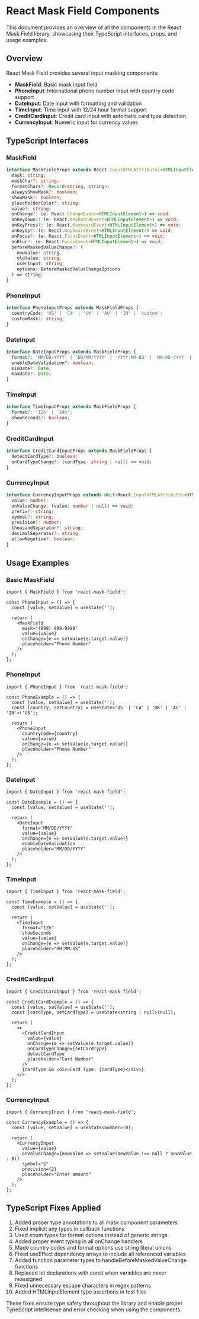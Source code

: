 # React Mask Field Components

This document provides an overview of all the components in the React Mask Field library, showcasing their TypeScript interfaces, props, and usage examples.

## Overview

React Mask Field provides several input masking components:

- **MaskField**: Basic mask input field
- **PhoneInput**: International phone number input with country code support
- **DateInput**: Date input with formatting and validation
- **TimeInput**: Time input with 12/24 hour format support
- **CreditCardInput**: Credit card input with automatic card type detection
- **CurrencyInput**: Numeric input for currency values

## TypeScript Interfaces

### MaskField

```typescript
interface MaskFieldProps extends React.InputHTMLAttributes<HTMLInputElement> {
  mask: string;
  maskChar?: string;
  formatChars?: Record<string, string>;
  alwaysShowMask?: boolean;
  showMask?: boolean;
  placeholderColor?: string;
  value?: string;
  onChange?: (e: React.ChangeEvent<HTMLInputElement>) => void;
  onKeyDown?: (e: React.KeyboardEvent<HTMLInputElement>) => void;
  onKeyPress?: (e: React.KeyboardEvent<HTMLInputElement>) => void;
  onKeyUp?: (e: React.KeyboardEvent<HTMLInputElement>) => void;
  onFocus?: (e: React.FocusEvent<HTMLInputElement>) => void;
  onBlur?: (e: React.FocusEvent<HTMLInputElement>) => void;
  beforeMaskedValueChange?: (
    newValue: string,
    oldValue: string,
    userInput: string,
    options: BeforeMaskedValueChangeOptions
  ) => string;
}
```

### PhoneInput

```typescript
interface PhoneInputProps extends MaskFieldProps {
  countryCode: 'US' | 'CA' | 'UK' | 'AU' | 'IN' | 'custom';
  customMask?: string;
}
```

### DateInput

```typescript
interface DateInputProps extends MaskFieldProps {
  format?: 'MM/DD/YYYY' | 'DD/MM/YYYY' | 'YYYY-MM-DD' | 'MM-DD-YYYY' | 'DD-MM-YYYY';
  enableDateValidation?: boolean;
  minDate?: Date;
  maxDate?: Date;
}
```

### TimeInput

```typescript
interface TimeInputProps extends MaskFieldProps {
  format?: '12h' | '24h';
  showSeconds?: boolean;
}
```

### CreditCardInput

```typescript
interface CreditCardInputProps extends MaskFieldProps {
  detectCardType?: boolean;
  onCardTypeChange?: (cardType: string | null) => void;
}
```

### CurrencyInput

```typescript
interface CurrencyInputProps extends Omit<React.InputHTMLAttributes<HTMLInputElement>, 'onChange'> {
  value: number;
  onValueChange: (value: number | null) => void;
  prefix?: string;
  symbol?: string;
  precision?: number;
  thousandSeparator?: string;
  decimalSeparator?: string;
  allowNegative?: boolean;
}
```

## Usage Examples

### Basic MaskField

```tsx
import { MaskField } from 'react-mask-field';

const PhoneInput = () => {
  const [value, setValue] = useState('');

  return (
    <MaskField
      mask="(999) 999-9999"
      value={value}
      onChange={e => setValue(e.target.value)}
      placeholder="Phone Number"
    />
  );
};
```

### PhoneInput

```tsx
import { PhoneInput } from 'react-mask-field';

const PhoneExample = () => {
  const [value, setValue] = useState('');
  const [country, setCountry] = useState<'US' | 'CA' | 'UK' | 'AU' | 'IN'>('US');

  return (
    <PhoneInput
      countryCode={country}
      value={value}
      onChange={e => setValue(e.target.value)}
      placeholder="Phone Number"
    />
  );
};
```

### DateInput

```tsx
import { DateInput } from 'react-mask-field';

const DateExample = () => {
  const [value, setValue] = useState('');

  return (
    <DateInput
      format="MM/DD/YYYY"
      value={value}
      onChange={e => setValue(e.target.value)}
      enableDateValidation
      placeholder="MM/DD/YYYY"
    />
  );
};
```

### TimeInput

```tsx
import { TimeInput } from 'react-mask-field';

const TimeExample = () => {
  const [value, setValue] = useState('');

  return (
    <TimeInput
      format="12h"
      showSeconds
      value={value}
      onChange={e => setValue(e.target.value)}
      placeholder="HH:MM:SS"
    />
  );
};
```

### CreditCardInput

```tsx
import { CreditCardInput } from 'react-mask-field';

const CreditCardExample = () => {
  const [value, setValue] = useState('');
  const [cardType, setCardType] = useState<string | null>(null);

  return (
    <>
      <CreditCardInput
        value={value}
        onChange={e => setValue(e.target.value)}
        onCardTypeChange={setCardType}
        detectCardType
        placeholder="Card Number"
      />
      {cardType && <div>Card Type: {cardType}</div>}
    </>
  );
};
```

### CurrencyInput

```tsx
import { CurrencyInput } from 'react-mask-field';

const CurrencyExample = () => {
  const [value, setValue] = useState<number>(0);

  return (
    <CurrencyInput
      value={value}
      onValueChange={newValue => setValue(newValue !== null ? newValue : 0)}
      symbol="$"
      precision={2}
      placeholder="Enter amount"
    />
  );
};
```

## TypeScript Fixes Applied

1. Added proper type annotations to all mask component parameters
2. Fixed implicit any types in callback functions
3. Used enum types for format options instead of generic strings
4. Added proper event typing in all onChange handlers
5. Made country codes and format options use string literal unions
6. Fixed useEffect dependency arrays to include all referenced variables
7. Added function parameter types to handleBeforeMaskedValueChange functions
8. Replaced let declarations with const when variables are never reassigned
9. Fixed unnecessary escape characters in regex patterns
10. Added HTMLInputElement type assertions in test files

These fixes ensure type safety throughout the library and enable proper TypeScript intellisense and error checking when using the components.
